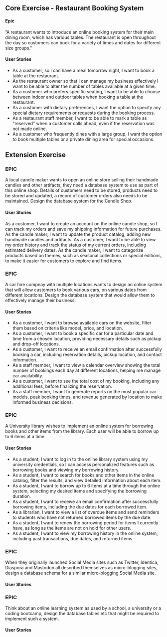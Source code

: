 ## Core Exercise - Restaurant Booking System

#### Epic

”A restaurant wants to introduce an online booking system for their main dining room, which has various tables. 
The restaurant is open throughout the day so customers can book for a variety of times and dates for different size groups."

#### User Stories
- As a customer, so I can have a meal tomorrow night, I want to book a table at the restaurant.
- As the restaurant owner so that I can manage my business effectively I want to be able to alter the number of tables available at a given time.
- As a customer who prefers specific seating, I want to be able to choose between indoor and outdoor tables when booking a table at the restaurant.
- As a customer with dietary preferences, I want the option to specify any special dietary requirements or requests during the booking process. 
- As a restaurant staff member, I want to be able to mark a table as "reserved" when a customer calls ahead, even if the reservation was not made online. 
- As a customer who frequently dines with a large group, I want the option to book multiple tables or a private dining area for special occasions. 

## Extension Exercise

### EPIC

A local candle maker wants to open an online store selling their handmade candles and other artifacts, they need a database system to use as part of this online shop. 
Details of customers need to be stored, products need to be stored and updated, a record of customer orders also needs to be maintained. 
Design the database system for the Candle Shop.

#### User Stories
As a customer, I want to create an account on the online candle shop, so I can track my orders and save my shipping information for future purchases.
As the candle maker, I want to update the product catalog, adding new handmade candles and artifacts.
As a customer, I want to be able to view my order history and track the status of my current orders, including estimated delivery dates.
As the candle maker, I want to categorize products based on themes, such as seasonal collections or special editions, to make it easier for customers to explore and find items.

### EPIC

A car hire compnay with multiple locations wants to design an online system that will allow customers to book various cars, on various dates from different locations. 
Design the database system that would allow them to effectively manage their business.

#### User Stories
- As a customer, I want to browse available cars on the website, filter them based on criteria like model, price, and location.
- As a customer, I want to book a specific car for a particular date and time from a chosen location, providing necessary details such as pickup and drop-off locations.
- As a customer, I want to receive an email confirmation after successfully booking a car, including reservation details, pickup location, and contact information.
- As a staff member, I want to view a calendar overview showing the total number of bookings each day at different locations, helping me manage car availability.
- As a customer, I want to see the total cost of my booking, including any additional fees, before finalizing the reservation.
- As a staff member, I want to generate reports on the most popular car models, peak booking times, and revenue generated by location to make informed business decisions.


### EPIC

A University library wishes to implement an online system for borrowing books and other items from the library. Each user will be able to borrow up to 6 items at a time.

#### User Stories
- As a student, I want to log in to the online library system using my university credentials, so I can access personalized features such as borrowing books and viewing my borrowing history.
- As a student, I want to search for books and other items in the online catalog, filter the results, and view detailed information about each item.
- As a student, I want to borrow up to 6 items at a time through the online system, selecting my desired items and specifying the borrowing duration.
- As a student, I want to receive an email confirmation after successfully borrowing items, including the due dates for each borrowed item.
- As a librarian, I want to view a list of overdue items and send reminders to students who have not returned borrowed items by the due date.
- As a student, I want to renew the borrowing period for items I currently have, as long as the items are not on hold for other users.
- As a student, I want to view my borrowing history in the online system, including past transactions, due dates, and returned items.

### EPIC

When they originally launched Social Media sites such as Twitter, Identica, Diaspora and Mastodon all described themselves as micro-blogging sites, design a database schema for a similar micro-blogging Social Media site.

#### User Stories

### EPIC

Think about an online learning system as used by a school, a university or a coding bootcamp, design the database tables etc that might be required to implement such a system.

#### User Stories

